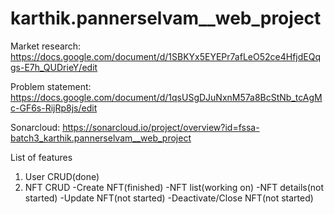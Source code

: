 # karthik.pannerselvam__web_project
Market research: https://docs.google.com/document/d/1SBKYx5EYEPr7afLeO52ce4HfjdEQqgs-E7h_QUDrieY/edit

Problem statement: https://docs.google.com/document/d/1qsUSgDJuNxnM57a8BcStNb_tcAgMc-GF6s-RijRp8js/edit

Sonarcloud: https://sonarcloud.io/project/overview?id=fssa-batch3_karthik.pannerselvam__web_project

List of features

1. User CRUD(done)
2. NFT CRUD
  -Create NFT(finished)
  -NFT list(working on)
  -NFT details(not started)
  -Update NFT(not started)
  -Deactivate/Close NFT(not started)
